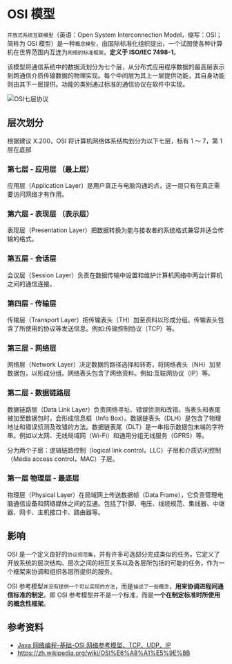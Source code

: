 # OSI 模型

`开放式系统互联模型`（英语：Open System Interconnection Model，缩写：OSI；简称为 OSI 模型）是一种`概念模型`，由国际标准化组织提出，一个试图使各种计算机在世界范围内互连为`网络的标准框架`。**定义于 ISO/IEC 7498-1**。

该模型将通信系统中的数据流划分为七个层，从分布式应用程序数据的最高层表示到跨通信介质传输数据的物理实现。每个中间层为其上一层提供功能，其自身功能则由其下一层提供。功能的类别通过标准的通信协议在软件中实现。

<Image src="/04http/OSI.png" alt="OSI七层协议"/>

## 层次划分

根据建议 X.200，OSI 将计算机网络体系结构划分为以下七层，标有 1 ～ 7，第 1 层在底部

### 第七层 - 应用层 （最上层）

应用层（Application Layer）是用户真正与电脑沟通的点，这一层只有在真正需要访问网络才有作用。

### 第六层 - 表现层 （表示层）

表现层（Presentation Layer）把数据转换为能与接收者的系统格式兼容并适合传输的格式。

### 第五层 - 会话层

会议层（Session Layer）负责在数据传输中设置和维护计算机网络中两台计算机之间的通信连接。

### 第四层 - 传输层

传输层（Transport Layer）把传输表头（TH）加至资料以形成分组。传输表头包含了所使用的协议等发送信息。例如:传输控制协议（TCP）等。

### 第三层 - 网络层

网络层（Network Layer）决定数据的路径选择和转寄，将网络表头（NH）加至数据包，以形成分组。网络表头包含了网络资料。例如:互联网协议（IP）等。

### 第二层 - 数据链路层

数据链路层（Data Link Layer）负责网络寻址、错误侦测和改错。当表头和表尾被加至数据包时，会形成信息框（Info Box）。数据链表头（DLH）是包含了物理地址和错误侦测及改错的方法。数据链表尾（DLT）是一串指示数据包末端的字符串。例如以太网、无线局域网（Wi-Fi）和通用分组无线服务（GPRS）等。

分为两个子层：逻辑链路控制（logical link control，LLC）子层和介质访问控制（Media access control，MAC）子层。

### 第一层 物理层 - 最底层

物理层（Physical Layer）在局域网上传送数据帧（Data Frame），它负责管理电脑通信设备和网络媒体之间的互通。包括了针脚、电压、线缆规范、集线器、中继器、网卡、主机接口卡、路由器等。

## 影响

OSI 是一个定义良好的`协议规范集`，并有许多可选部分完成类似的任务。它定义了开放系统的层次结构、层次之间的相互关系以及各层所包括的可能的任务，作为一个框架来协调和组织各层所提供的服务。

OSI 参考模型`并没有提供一个可以实现的方法`，而是`描述了一些概念`，**用来协调进程间通信标准的制定**。即 OSI 参考模型并不是一个标准，而是**一个在制定标准时所使用的概念性框架**。

## 参考资料

- [Java 网络编程-基础-OSI 网络参考模型、TCP、UDP、IP](https://www.cnblogs.com/zylblogs/articles/15531878.html)
- <https://zh.wikipedia.org/wiki/OSI%E6%A8%A1%E5%9E%8B>
